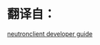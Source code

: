 # 翻译自：

[neutronclient developer guide](https://docs.openstack.org/developer/python-neutronclient/index.html#developer-guide)

